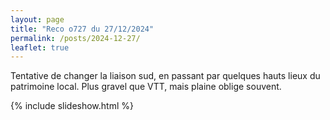 ```yaml
---
layout: page
title: "Reco o727 du 27/12/2024"
permalink: /posts/2024-12-27/
leaflet: true
---
```

Tentative de changer la liaison sud, en passant par quelques hauts lieux du patrimoine local. Plus gravel que VTT, mais plaine oblige souvent.

{% include slideshow.html %}